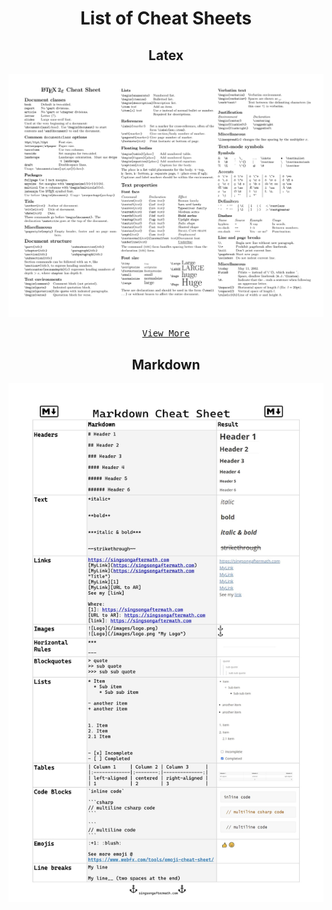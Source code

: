 <h1 align="center">List of Cheat Sheets</h1>

<h2 align="center">Latex</h2>
<div align="center">
<img src="/Cheat%20Sheets/README.assets/Latex.png"/>

[<kbd>View More</kbd>](https://github.com/Sang-Buster/Miscellaneous-Configuration/blob/main/Cheat%20Sheets/Latex.pdf)
</div>


<h2 align="center">Markdown</h2>
<p align="center">
<img src="/Cheat%20Sheets/README.assets/Markdown.png"/>
</p>